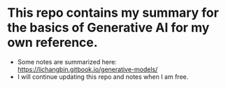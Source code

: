 # This repo contains my summary for the basics of Generative AI for my own reference.

- Some notes are summarized here: https://lichangbin.gitbook.io/generative-models/
- I will continue updating this repo and notes when I am free.
